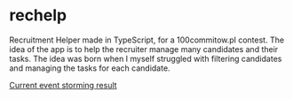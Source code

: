 # rechelp

Recruitment Helper made in TypeScript, for a 100commitow.pl contest. The idea of the app is to help the recruiter manage many candidates and their tasks.
The idea was born when I myself struggled with filtering candidates and managing the tasks for each candidate.

[Current event storming result](https://link.excalidraw.com/readonly/KAcABOalBR9Ed2CimIhb)
